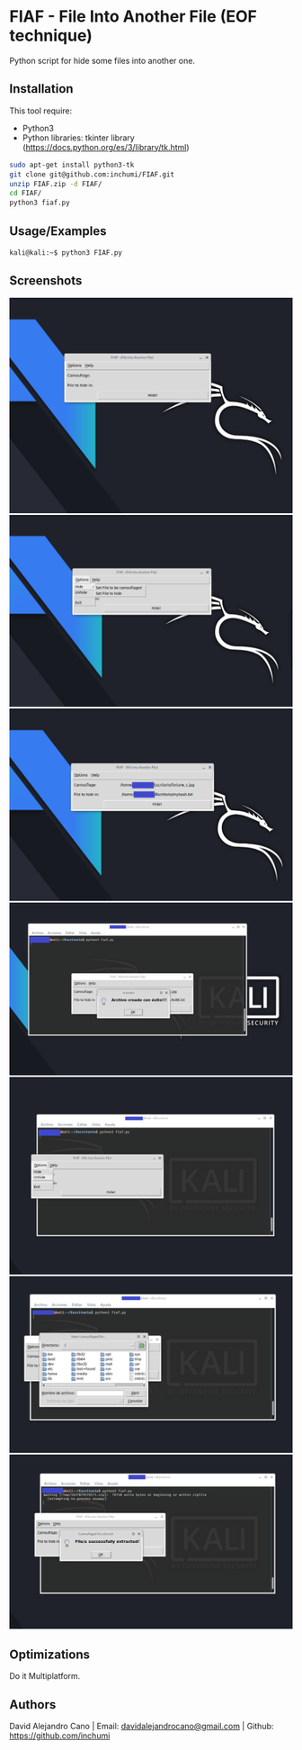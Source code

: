 
# FIAF - File Into Another File (EOF technique)

Python script for hide some files into another one.


## Installation

This tool require:
 

* Python3
* Python libraries: tkinter library (https://docs.python.org/es/3/library/tk.html)


```bash
sudo apt-get install python3-tk
git clone git@github.com:inchumi/FIAF.git
unzip FIAF.zip -d FIAF/
cd FIAF/
python3 fiaf.py
```
    
## Usage/Examples

```bash
kali@kali:~$ python3 FIAF.py 
```


## Screenshots
![plot](./screenshots/fiaf_screenshot1.png)
![plot](./screenshots/fiaf_screenshot2.png)
![plot](./screenshots/fiaf_screenshot3.png)
![plot](./screenshots/fiaf_screenshot4.png)
![plot](./screenshots/fiaf_screenshot5.png)
![plot](./screenshots/fiaf_screenshot6.png)
![plot](./screenshots/fiaf_screenshot7.png)
## Optimizations

Do it Multiplatform.

## Authors

 David Alejandro Cano | Email: davidalejandrocano@gmail.com | 
 Github: https://github.com/inchumi

